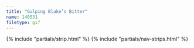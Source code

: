 ```yaml
---
title: "Gulping Blake’s Bitter"
name: 140531
filetype: gif
---
```


{% include "partials/strip.html" %}
{% include "partials/nav-strips.html" %}